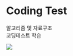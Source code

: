 <h1>Coding Test</h1>

알고리즘 및 자료구조 <br>
코딩테스트 학습

<a href="https://github.com/devxb/gitanimals">
  <img src="https://render.gitanimals.org/farms/{gahyunseoul}"/>
</a>
